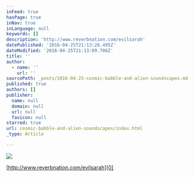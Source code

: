 ```yaml
---
inFeed: true
hasPage: true
inNav: true
inLanguage: null
keywords: []
description: 'http://www.reverbnation.com/evilsarah'
datePublished: '2016-04-25T21:13:26.495Z'
dateModified: '2016-04-25T21:13:09.706Z'
title: ''
author:
  - name: ''
    url: ''
sourcePath: _posts/2016-04-25-cosmic-babble-and-alien-soundscapes.md
published: true
authors: []
publisher:
  name: null
  domain: null
  url: null
  favicon: null
starred: true
url: cosmic-babble-and-alien-soundscapes/index.html
_type: Article

---
```

![](https://s3-us-west-2.amazonaws.com/the-grid-img/p/8285f46cddec4c5efcb58dd75fa04c248304bdfc.jpg)

[http://www.reverbnation.com/evilsarah][0]

[0]: http://www.reverbnation.com/evilsarah